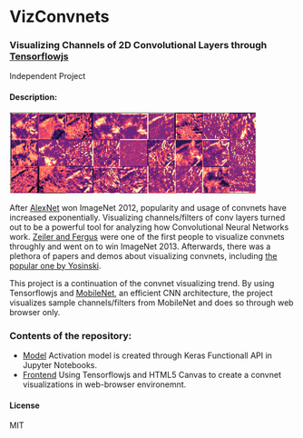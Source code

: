 # VizConvnets
### Visualizing Channels of 2D Convolutional Layers through [Tensorflowjs](https://js.tensorflow.org)
Independent Project

#### Description:
![alt text](https://github.com/mishig25/vizconvnets/raw/master/model/ss.png)

After [AlexNet](https://papers.nips.cc/paper/4824-imagenet-classification-with-deep-convolutional-neural-networks.pdf) won ImageNet 2012, popularity and usage of convnets have increased exponentially.
Visualizing channels/filters of conv layers turned out to be a powerful tool for analyzing how Convolutional Neural Networks work. [Zeiler and Fergus](https://arxiv.org/pdf/1311.2901.pdf) were one of the first people to visualize convnets throughly and went on to win ImageNet 2013.
Afterwards, there was a plethora of papers and demos about visualizing convnets, including [the popular one by Yosinski](http://yosinski.com/deepvis).

This project is a continuation of the convnet visualizing trend. By using Tensorflowjs and [MobileNet](https://arxiv.org/abs/1704.04861), an efficient CNN architecture, the project visualizes sample channels/filters from MobileNet and does so through web browser only.

### Contents of the repository:
* [Model](https://github.com/mishig25/vizconvnets/tree/master/model)
Activation model is created through Keras Functionall API in Jupyter Notebooks.
* [Frontend](https://github.com/mishig25/vizconvnets/tree/master/frontend)
Using Tensorflowjs and HTML5 Canvas to create a convnet visualizations in web-browser environemnt.

#### License
MIT
